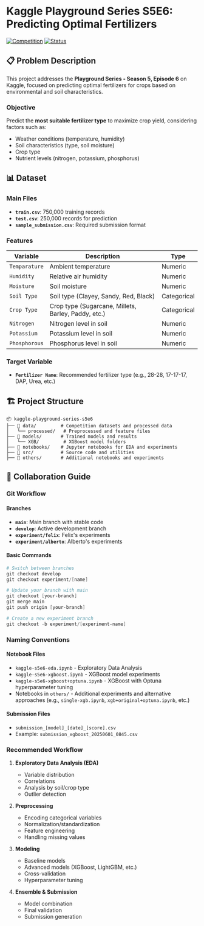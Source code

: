 # Kaggle Playground Series S5E6: Predicting Optimal Fertilizers

[![Competition](https://img.shields.io/badge/Kaggle-Competition-blue)](https://www.kaggle.com/competitions/playground-series-s5e6)
[![Status](https://img.shields.io/badge/Status-Active-green)](https://www.kaggle.com/competitions/playground-series-s5e6)

## 📋 Problem Description

This project addresses the **Playground Series - Season 5, Episode 6** on Kaggle, focused on predicting optimal fertilizers for crops based on environmental and soil characteristics.

### Objective
Predict the **most suitable fertilizer type** to maximize crop yield, considering factors such as:
- Weather conditions (temperature, humidity)
- Soil characteristics (type, soil moisture)
- Crop type
- Nutrient levels (nitrogen, potassium, phosphorus)

## 📊 Dataset

### Main Files
- **`train.csv`**: 750,000 training records
- **`test.csv`**: 250,000 records for prediction
- **`sample_submission.csv`**: Required submission format

### Features
| Variable | Description | Type |
|----------|-------------|------|
| `Temparature` | Ambient temperature | Numeric |
| `Humidity` | Relative air humidity | Numeric |
| `Moisture` | Soil moisture | Numeric |
| `Soil Type` | Soil type (Clayey, Sandy, Red, Black) | Categorical |
| `Crop Type` | Crop type (Sugarcane, Millets, Barley, Paddy, etc.) | Categorical |
| `Nitrogen` | Nitrogen level in soil | Numeric |
| `Potassium` | Potassium level in soil | Numeric |
| `Phosphorous` | Phosphorus level in soil | Numeric |

### Target Variable
- **`Fertilizer Name`**: Recommended fertilizer type (e.g., 28-28, 17-17-17, DAP, Urea, etc.)

## 🏗️ Project Structure

```
📦 kaggle-playground-series-s5e6
├── 📁 data/         # Competition datasets and processed data
│   └── processed/   # Preprocessed and feature files
├── 📁 models/       # Trained models and results
│   └── XGB/         # XGBoost model folders
├── 📁 notebooks/    # Jupyter notebooks for EDA and experiments
├── 📁 src/          # Source code and utilities
├── 📁 others/       # Additional notebooks and experiments
```

## 🚀 Collaboration Guide

### Git Workflow

#### Branches

- **`main`**: Main branch with stable code
- **`develop`**: Active development branch
- **`experiment/felix`**: Felix's experiments
- **`experiment/alberto`**: Alberto's experiments

#### Basic Commands

```powershell
# Switch between branches
git checkout develop
git checkout experiment/[name]

# Update your branch with main
git checkout [your-branch]
git merge main
git push origin [your-branch]

# Create a new experiment branch
git checkout -b experiment/[experiment-name]
```

### Naming Conventions

#### Notebook Files

- `kaggle-s5e6-eda.ipynb` - Exploratory Data Analysis
- `kaggle-s5e6-xgboost.ipynb` - XGBoost model experiments
- `kaggle-s5e6-xgboost+optuna.ipynb` - XGBoost with Optuna hyperparameter tuning
- Notebooks in `others/` - Additional experiments and alternative approaches (e.g., `single-xgb.ipynb`, `xgb+original+optuna.ipynb`, etc.)

#### Submission Files

- `submission_[model]_[date]_[score].csv`
- Example: `submission_xgboost_20250601_0845.csv`

### Recommended Workflow

1. **Exploratory Data Analysis (EDA)**
   - Variable distribution
   - Correlations
   - Analysis by soil/crop type
   - Outlier detection

2. **Preprocessing**
   - Encoding categorical variables
   - Normalization/standardization
   - Feature engineering
   - Handling missing values

3. **Modeling**
   - Baseline models
   - Advanced models (XGBoost, LightGBM, etc.)
   - Cross-validation
   - Hyperparameter tuning

4. **Ensemble & Submission**
   - Model combination
   - Final validation
   - Submission generation

